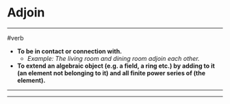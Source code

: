 # Adjoin
---
#verb
- **To be in contact or connection with.**
	- _Example: The living room and dining room adjoin each other._
- **To extend an algebraic object (e.g. a field, a ring etc.) by adding to it (an element not belonging to it) and all finite power series of (the element).**
---
---
